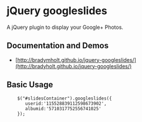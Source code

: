 jQuery googleslides  
===================
A jQuery plugin to display your Google+ Photos.

Documentation and Demos
-----------------------
 - [http://bradymholt.github.io/jquery-googleslides/](http://bradyholt.github.io/jquery-googleslides/)

Basic Usage
-----------
    	$("#slidesContainer").googleslides({
           userid:'115528839112598673902', 
           albumid:'5710317752556741025'
        });

